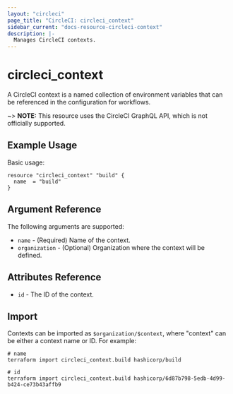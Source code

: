 ```yaml
---
layout: "circleci"
page_title: "CircleCI: circleci_context"
sidebar_current: "docs-resource-circleci-context"
description: |-
  Manages CircleCI contexts.
---
```


# circleci_context

A CircleCI context is a named collection of environment variables that can be referenced in the configuration for workflows.

~> **NOTE:** This resource uses the CircleCI GraphQL API, which is not officially supported.

## Example Usage

Basic usage:

```hcl
resource "circleci_context" "build" {
  name  = "build"
}
```

## Argument Reference

The following arguments are supported:

* `name` - (Required) Name of the context.
* `organization` - (Optional) Organization where the context will be defined.

## Attributes Reference

* `id` - The ID of the context.

## Import

Contexts can be imported as `$organization/$context`, where "context" can be either a context name or ID. For example:

```shell
# name
terraform import circleci_context.build hashicorp/build

# id
terraform import circleci_context.build hashicorp/6d87b798-5edb-4d99-b424-ce73b43affb9
```
